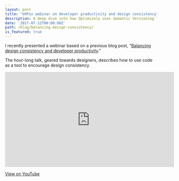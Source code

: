 ```yaml
---
layout: post
title: "UXPin webinar on developer productivity and design consistency"
description: A deep dive into how Optimizely uses Semantic Versioning to release updates to their UI library.
date: '2017-07-12T00:00:00Z'
path: /blog/balancing-design-consistency/
is_featured: true
---
```


I recently presented a webinar based on a previous blog post, "[Balancing design consistency and developer productivity](/blog/design-consistency-developer-productivity/)."

The hour-long talk, geared towards designers, describes how to use code as a tool to encourage design consistency.

<iframe width="560" height="315" src="https://www.youtube.com/embed/8xHxoSFw3Jc" frameborder="0" allow="autoplay; encrypted-media" allowfullscreen></iframe>

[View on YouTube](https://youtu.be/8xHxoSFw3Jc)
